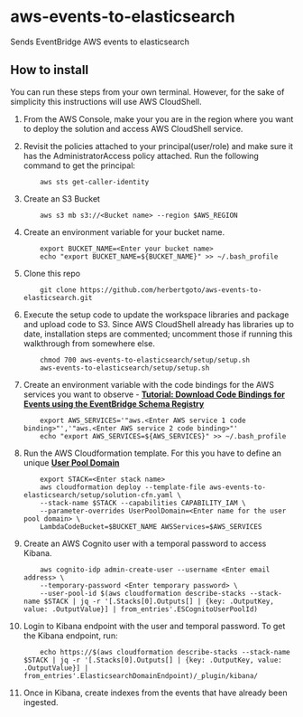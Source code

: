 # aws-events-to-elasticsearch
Sends EventBridge AWS events to elasticsearch

## How to install

You can run these steps from your own terminal. However, for the sake of simplicity this instructions will use AWS CloudShell. 

1. From the AWS Console, make your you are in the region where you want to deploy the solution and access AWS CloudShell service.   
2. Revisit the policies attached to your principal(user/role) and make sure it has the AdministratorAccess policy attached. Run the following command to get the principal:

    ```
        aws sts get-caller-identity
    ```

3. Create an S3 Bucket

    ```
        aws s3 mb s3://<Bucket name> --region $AWS_REGION
    ```

4. Create an environment variable for your bucket name. 

    ```
        export BUCKET_NAME=<Enter your bucket name>
        echo "export BUCKET_NAME=${BUCKET_NAME}" >> ~/.bash_profile
    ```

5. Clone this repo

    ```
        git clone https://github.com/herbertgoto/aws-events-to-elasticsearch.git
    ```

6. Execute the setup code to update the workspace libraries and package and upload code to S3. Since AWS CloudShell already has libraries up to date, installation steps are commented; uncomment those if running this walkthrough from somewhere else. 

    ```
        chmod 700 aws-events-to-elasticsearch/setup/setup.sh 
        aws-events-to-elasticsearch/setup/setup.sh
    ```

7. Create an environment variable with the code bindings for the AWS services you want to observe - __[Tutorial: Download Code Bindings for Events using the EventBridge Schema Registry](https://docs.aws.amazon.com/eventbridge/latest/userguide/eventbridge-tutorial-schema-download-binding.html)__
    
    ```
        export AWS_SERVICES='"aws.<Enter AWS service 1 code binding>"','"aws.<Enter AWS service 2 code binding>"'
        echo "export AWS_SERVICES=${AWS_SERVICES}" >> ~/.bash_profile
    ```

8. Run the AWS Cloudformation template. For this you have to define an unique __[User Pool Domain](https://docs.aws.amazon.com/cognito/latest/developerguide/cognito-user-pools-assign-domain.html)__
    
    ```
        export STACK=<Enter stack name>
        aws cloudformation deploy --template-file aws-events-to-elasticsearch/setup/solution-cfn.yaml \
        --stack-name $STACK --capabilities CAPABILITY_IAM \
        --parameter-overrides UserPoolDomain=<Enter name for the user pool domain> \
        LambdaCodeBucket=$BUCKET_NAME AWSServices=$AWS_SERVICES
    ```

9. Create an AWS Cognito user with a temporal password to access Kibana. 
    
    ```
        aws cognito-idp admin-create-user --username <Enter email address> \
        --temporary-password <Enter temporary password> \
        --user-pool-id $(aws cloudformation describe-stacks --stack-name $STACK | jq -r '[.Stacks[0].Outputs[] | {key: .OutputKey, value: .OutputValue}] | from_entries'.ESCognitoUserPoolId) 
    ```

10. Login to Kibana endpoint with the user and temporal password. To get the Kibana endpoint, run:
    
    ```
        echo https://$(aws cloudformation describe-stacks --stack-name $STACK | jq -r '[.Stacks[0].Outputs[] | {key: .OutputKey, value: .OutputValue}] | from_entries'.ElasticsearchDomainEndpoint)/_plugin/kibana/
    ```
    
11. Once in Kibana, create indexes from the events that have already been ingested. 